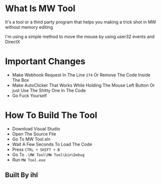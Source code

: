 # What Is MW Tool

It's a tool or a third party program that helps you making a trick shot in MW without memory editing 

I'm using a simple method to move the mouse by using user32 events and DirectX 


# Important Changes 
- Make Webhook Request In The Line `274` Or Remove The Code Inside The Box
- Make AutoClicker That Works While Holding The Mouse Left Button Or just Use The Shitty One In The Code
- Go Fuck Yourself

# How To Build The Tool 

- Download Visual Studio 
- Open The Source File
- Go To MW Tool.sln
- Wait A Few Seconds To Load The Code
- Press `CTRL + SHIFT + B`
- Go To `.\MW Tool\MW Tool\bin\Debug`
- Run `MW Tool.exe`

## Built By ihl
 

